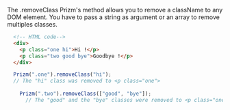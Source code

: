 The .removeClass Prizm's method allows you to remove a className to any DOM element. You have to pass a string as argument or an array to remove multiples classes.

``` html
  <!-- HTML code-->
  <div>
    <p class="one hi">Hi !</p>
    <p class="two good bye">Goodbye !</p>
  </div>
```

``` js
  Prizm(".one").removeClass("hi");
  // The "hi" class was removed to <p class="one">
  
    Prizm(".two").removeClass(["good", "bye"]);
      // The "good" and the "bye" classes were removed to <p class="one">
```
